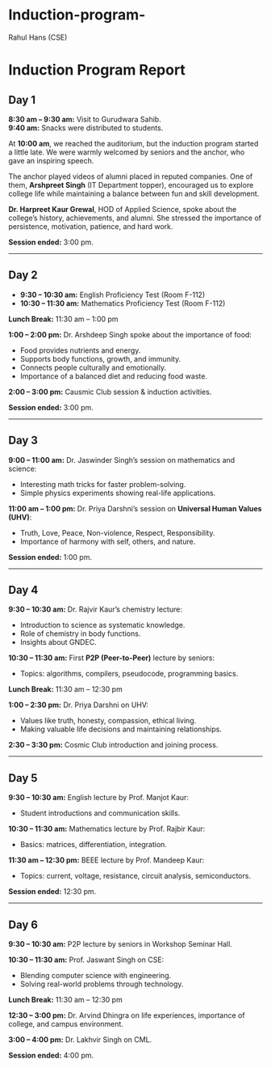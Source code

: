 # Induction-program-
Rahul Hans (CSE)
# Induction Program Report

## Day 1
**8:30 am – 9:30 am:** Visit to Gurudwara Sahib.  
**9:40 am:** Snacks were distributed to students.  

At **10:00 am**, we reached the auditorium, but the induction program started a little late. We were warmly welcomed by seniors and the anchor, who gave an inspiring speech.  

The anchor played videos of alumni placed in reputed companies. One of them, **Arshpreet Singh** (IT Department topper), encouraged us to explore college life while maintaining a balance between fun and skill development.  

**Dr. Harpreet Kaur Grewal**, HOD of Applied Science, spoke about the college’s history, achievements, and alumni. She stressed the importance of persistence, motivation, patience, and hard work.  

**Session ended:** 3:00 pm.  

---

## Day 2
- **9:30 – 10:30 am:** English Proficiency Test (Room F-112)  
- **10:30 – 11:30 am:** Mathematics Proficiency Test (Room F-112)  

**Lunch Break:** 11:30 am – 1:00 pm  

**1:00 – 2:00 pm:** Dr. Arshdeep Singh spoke about the importance of food:
- Food provides nutrients and energy.
- Supports body functions, growth, and immunity.
- Connects people culturally and emotionally.
- Importance of a balanced diet and reducing food waste.

**2:00 – 3:00 pm:** Causmic Club session & induction activities.  

**Session ended:** 3:00 pm.  

---

## Day 3
**9:00 – 11:00 am:** Dr. Jaswinder Singh’s session on mathematics and science:
- Interesting math tricks for faster problem-solving.
- Simple physics experiments showing real-life applications.

**11:00 am – 1:00 pm:** Dr. Priya Darshni’s session on **Universal Human Values (UHV)**:
- Truth, Love, Peace, Non-violence, Respect, Responsibility.
- Importance of harmony with self, others, and nature.

**Session ended:** 1:00 pm.  

---

## Day 4
**9:30 – 10:30 am:** Dr. Rajvir Kaur’s chemistry lecture:
- Introduction to science as systematic knowledge.
- Role of chemistry in body functions.
- Insights about GNDEC.

**10:30 – 11:30 am:** First **P2P (Peer-to-Peer)** lecture by seniors:
- Topics: algorithms, compilers, pseudocode, programming basics.

**Lunch Break:** 11:30 am – 12:30 pm  

**1:00 – 2:30 pm:** Dr. Priya Darshni on UHV:
- Values like truth, honesty, compassion, ethical living.
- Making valuable life decisions and maintaining relationships.

**2:30 – 3:30 pm:** Cosmic Club introduction and joining process.  

---

## Day 5
**9:30 – 10:30 am:** English lecture by Prof. Manjot Kaur:
- Student introductions and communication skills.

**10:30 – 11:30 am:** Mathematics lecture by Prof. Rajbir Kaur:
- Basics: matrices, differentiation, integration.

**11:30 am – 12:30 pm:** BEEE lecture by Prof. Mandeep Kaur:
- Topics: current, voltage, resistance, circuit analysis, semiconductors.

**Session ended:** 12:30 pm.  

---

## Day 6
**9:30 – 10:30 am:** P2P lecture by seniors in Workshop Seminar Hall.  

**10:30 – 11:30 am:** Prof. Jaswant Singh on CSE:
- Blending computer science with engineering.
- Solving real-world problems through technology.

**Lunch Break:** 11:30 am – 12:30 pm  

**12:30 – 3:00 pm:** Dr. Arvind Dhingra on life experiences, importance of college, and campus environment.  

**3:00 – 4:00 pm:** Dr. Lakhvir Singh on CML.  

**Session ended:** 4:00 pm.  


